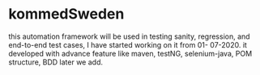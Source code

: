 # kommedSweden

this automation framework will be used in testing sanity, regression, and end-to-end test cases,
I have started working on it from 01- 07-2020.
it developed with advance feature like maven, testNG, selenium-java, POM structure, BDD later we add.